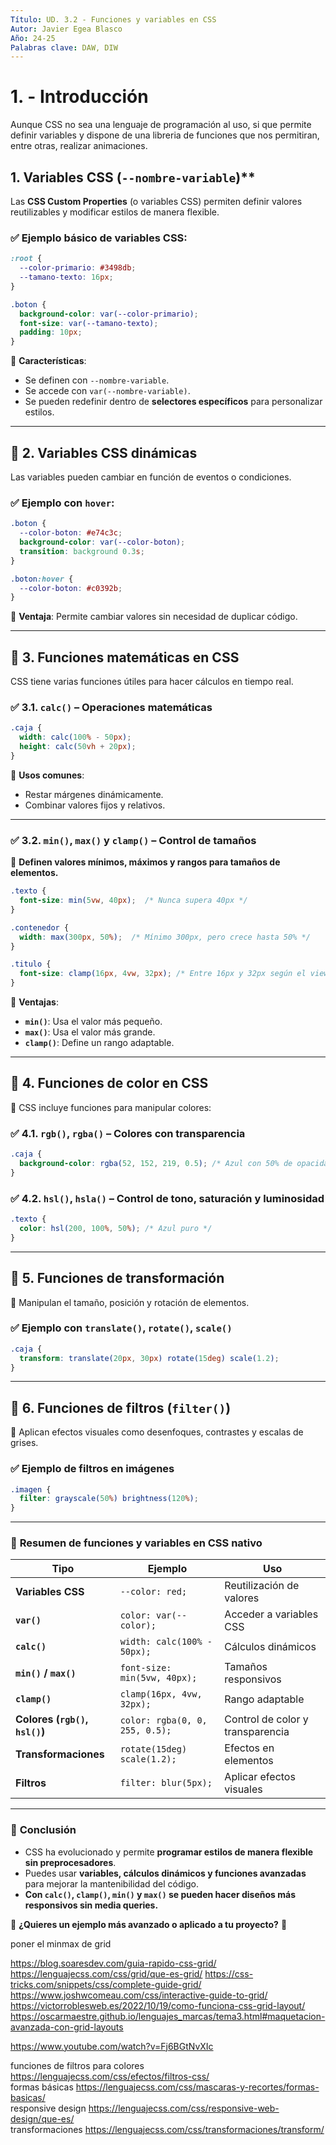 ```yaml
---
Título: UD. 3.2 - Funciones y variables en CSS
Autor: Javier Egea Blasco
Año: 24-25
Palabras clave: DAW, DIW
---
```


# 1. - Introducción
Aunque CSS no sea una lenguaje de programación al uso, si que permite definir variables y dispone de una libreria de funciones que nos permitiran, entre otras, realizar animaciones.  


## 1. Variables CSS (`--nombre-variable`)**
Las **CSS Custom Properties** (o variables CSS) permiten definir valores reutilizables y modificar estilos de manera flexible.


### ✅ **Ejemplo básico de variables CSS**:
```css
:root {
  --color-primario: #3498db;
  --tamano-texto: 16px;
}

.boton {
  background-color: var(--color-primario);
  font-size: var(--tamano-texto);
  padding: 10px;
}
```
📌 **Características**:
- Se definen con `--nombre-variable`.
- Se accede con `var(--nombre-variable)`.
- Se pueden redefinir dentro de **selectores específicos** para personalizar estilos.

---

## 🔹 **2. Variables CSS dinámicas**
Las variables pueden cambiar en función de eventos o condiciones.

### ✅ **Ejemplo con `hover`**:
```css
.boton {
  --color-boton: #e74c3c;
  background-color: var(--color-boton);
  transition: background 0.3s;
}

.boton:hover {
  --color-boton: #c0392b;
}
```
📌 **Ventaja**: Permite cambiar valores sin necesidad de duplicar código.

---

## 🔹 **3. Funciones matemáticas en CSS**
CSS tiene varias funciones útiles para hacer cálculos en tiempo real.

### ✅ **3.1. `calc()` – Operaciones matemáticas**
```css
.caja {
  width: calc(100% - 50px);
  height: calc(50vh + 20px);
}
```
📌 **Usos comunes**:
- Restar márgenes dinámicamente.
- Combinar valores fijos y relativos.

---

### ✅ **3.2. `min()`, `max()` y `clamp()` – Control de tamaños**
📌 **Definen valores mínimos, máximos y rangos para tamaños de elementos.**

```css
.texto {
  font-size: min(5vw, 40px);  /* Nunca supera 40px */
}

.contenedor {
  width: max(300px, 50%);  /* Mínimo 300px, pero crece hasta 50% */
}

.titulo {
  font-size: clamp(16px, 4vw, 32px); /* Entre 16px y 32px según el viewport */
}
```
📌 **Ventajas**:
- **`min()`**: Usa el valor más pequeño.
- **`max()`**: Usa el valor más grande.
- **`clamp()`**: Define un rango adaptable.

---

## 🔹 **4. Funciones de color en CSS**
📌 CSS incluye funciones para manipular colores:

### ✅ **4.1. `rgb()`, `rgba()` – Colores con transparencia**
```css
.caja {
  background-color: rgba(52, 152, 219, 0.5); /* Azul con 50% de opacidad */
}
```

### ✅ **4.2. `hsl()`, `hsla()` – Control de tono, saturación y luminosidad**
```css
.texto {
  color: hsl(200, 100%, 50%); /* Azul puro */
}
```

---

## 🔹 **5. Funciones de transformación**
📌 Manipulan el tamaño, posición y rotación de elementos.

### ✅ **Ejemplo con `translate()`, `rotate()`, `scale()`**
```css
.caja {
  transform: translate(20px, 30px) rotate(15deg) scale(1.2);
}
```

---

## 🔹 **6. Funciones de filtros (`filter()`)**
📌 Aplican efectos visuales como desenfoques, contrastes y escalas de grises.

### ✅ **Ejemplo de filtros en imágenes**
```css
.imagen {
  filter: grayscale(50%) brightness(120%);
}
```

---

### 🚀 **Resumen de funciones y variables en CSS nativo**
| Tipo | Ejemplo | Uso |
|------|---------|-----|
| **Variables CSS** | `--color: red;` | Reutilización de valores |
| **`var()`** | `color: var(--color);` | Acceder a variables CSS |
| **`calc()`** | `width: calc(100% - 50px);` | Cálculos dinámicos |
| **`min()` / `max()`** | `font-size: min(5vw, 40px);` | Tamaños responsivos |
| **`clamp()`** | `clamp(16px, 4vw, 32px);` | Rango adaptable |
| **Colores (`rgb()`, `hsl()`)** | `color: rgba(0, 0, 255, 0.5);` | Control de color y transparencia |
| **Transformaciones** | `rotate(15deg) scale(1.2);` | Efectos en elementos |
| **Filtros** | `filter: blur(5px);` | Aplicar efectos visuales |

---

### 📌 **Conclusión**
- CSS ha evolucionado y permite **programar estilos de manera flexible sin preprocesadores**.
- Puedes usar **variables, cálculos dinámicos y funciones avanzadas** para mejorar la mantenibilidad del código.
- **Con `calc()`, `clamp()`, `min()` y `max()` se pueden hacer diseños más responsivos sin media queries.**

📌 **¿Quieres un ejemplo más avanzado o aplicado a tu proyecto?** 🚀


poner el minmax de grid

https://blog.soaresdev.com/guia-rapido-css-grid/
https://lenguajecss.com/css/grid/que-es-grid/
https://css-tricks.com/snippets/css/complete-guide-grid/
https://www.joshwcomeau.com/css/interactive-guide-to-grid/
https://victorroblesweb.es/2022/10/19/como-funciona-css-grid-layout/
https://oscarmaestre.github.io/lenguajes_marcas/tema3.html#maquetacion-avanzada-con-grid-layouts

https://www.youtube.com/watch?v=Fj6BGtNvXIc




funciones de filtros para colores https://lenguajecss.com/css/efectos/filtros-css/  
formas básicas  https://lenguajecss.com/css/mascaras-y-recortes/formas-basicas/  
responsive design https://lenguajecss.com/css/responsive-web-design/que-es/  
transformaciones https://lenguajecss.com/css/transformaciones/transform/